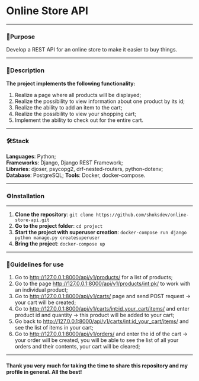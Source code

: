 # Online Store API

---

### 🎯Purpose

Develop a REST API for an online store to make it easier to buy things.

---

### 📝Description

**The project implements the following functionality:**  
1) Realize a page where all products will be displayed;  
2) Realize the possibility to view information about one product by its id;  
3) Realize the ability to add an item to the cart;  
4) Realize the possibility to view your shopping cart;  
5) Implement the ability to check out for the entire cart.

---

### 🛠️Stack

**Languages**: Python;  
**Frameworks**: Django, Django REST Framework;  
**Libraries**: djoser, psycopg2, drf-nested-routers, python-dotenv;  
**Database**: PostgreSQL;
**Tools**: Docker, docker-compose.

---

### ⚙️Installation

---

1) **Clone the repository**: ```git clone https://github.com/shoksdev/online-store-api.git```  
2) **Go to the project folder**: ```cd project```  
3) **Start the project with superuser creation**: ```docker-compose run django python manage.py createsuperuser```  
4) **Bring the project**: ```docker-compose up```  

---

### 📙Guidelines for use

1) Go to http://127.0.0.1:8000/api/v1/products/ for a list of products;
2) Go to the page http://127.0.0.1:8000/api/v1/products/int:pk/ to work with an individual product;  
3) Go to http://127.0.0.1:8000/api/v1/carts/ page and send POST request -> your cart will be created;  
4) Go to http://127.0.0.1:8000/api/v1/carts/int:id_your_cart/items/ and enter product id and quantity -> this product will be added to your cart;  
5) Go back to http://127.0.0.1:8000/api/v1/carts/int:id_your_cart/items/ and see the list of items in your cart;  
6) Go to http://127.0.0.1:8000/api/v1/orders/ and enter the id of the cart -> your order will be created, you will be able to see the list of all your orders and their contents, your cart will be cleared;  

---

#### Thank you very much for taking the time to share this repository and my profile in general. All the best!
